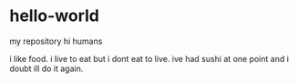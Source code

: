 # hello-world
my repository 
hi humans

i like food. i live to eat but i dont eat to live.
ive had sushi at one point and i doubt ill do it again.

